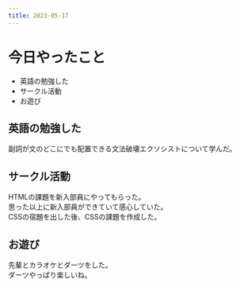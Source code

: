 ```yaml
---
title: 2023-05-17
---
```


# 今日やったこと
- 英語の勉強した
- サークル活動
- お遊び

## 英語の勉強した
副詞が文のどこにでも配置できる文法破壊エクソシストについて学んだ。  

## サークル活動
HTMLの課題を新入部員にやってもらった。  
思った以上に新入部員ができていて感心していた。  
CSSの宿題を出した後、CSSの課題を作成した。  

## お遊び
先輩とカラオケとダーツをした。  
ダーツやっぱり楽しいね。  
